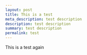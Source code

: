 ```yaml
---
layout: post
title: This is a test
meta_description: test description
description: test description
summary: test description
permalink: test
---
```


This is a test again
